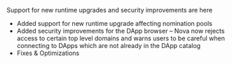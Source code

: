 Support for new runtime upgrades and security improvements are here

- Added support for new runtime upgrade affecting nomination pools
- Added security improvements for the DApp browser – Nova now rejects access to certain top level domains and warns users to be careful when connecting to DApps which are not already in the DApp catalog
- Fixes & Optimizations